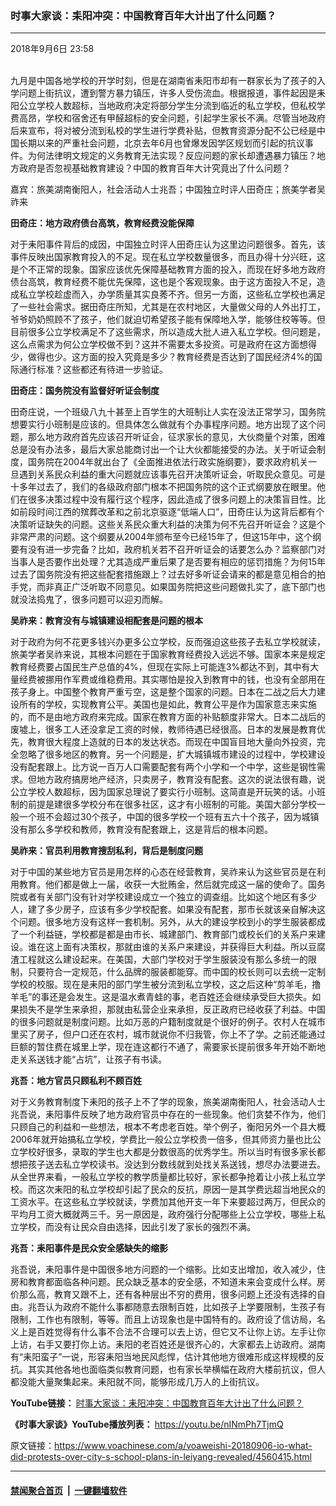 ### 时事大家谈：耒阳冲突：中国教育百年大计出了什么问题？
------------------------

<div class="published">
 <span class="date" title="中国时间">
  <time datetime="2018-09-06T23:58:18+08:00">
   2018年9月6日 23:58
  </time>
 </span>
</div>
<br/>
<div class="wsw">
 <p>
  九月是中国各地学校的开学时刻，但是在湖南省耒阳市却有一群家长为了孩子的入学问题上街抗议，遭到警方暴力镇压，许多人受伤流血。根据报道，事件起因是耒阳公立学校人数超标，当地政府决定将部分学生分流到临近的私立学校，但私校学费高昂，学校和宿舍还有甲醛超标的安全问题，引起学生家长不满。尽管当地政府后来宣布，将对被分流到私校的学生进行学费补贴，但教育资源分配不公已经是中国长期以来的严重社会问题，北京去年6月也曾爆发因学区规划而引起的抗议事件。为何法律明文规定的义务教育无法实现？反应问题的家长却遭遇暴力镇压？地方政府是否忽视基础教育建设？中国的教育百年大计究竟出了什么问题？
 </p>
 <p>
  嘉宾：旅美湖南衡阳人，社会活动人士兆吾；中国独立时评人田奇庄；旅美学者吴祚来
 </p>
 <div class="wsw__embed">
 </div>
 <p>
  <strong>
   田奇庄：地方政府债台高筑，教育经费没能保障
  </strong>
 </p>
 <p>
  对于耒阳事件背后的成因，中国独立时评人田奇庄认为这里边问题很多。首先，该事件反映出国家教育投入的不足。现在私立学校数量很多，而且办得十分兴旺，这是个不正常的现象。国家应该优先保障基础教育方面的投入，而现在好多地方政府债台高筑，教育经费不能优先保障，这也是个客观现象。由于这方面投入不足，造成私立学校趁虚而入，办学质量其实良莠不齐。但另一方面，这些私立学校也满足了一些社会需求。据田奇庄所知，尤其是在农村地区，大量做父母的人外出打工，爷爷奶奶照顾不了孩子，他们就迫切希望孩子能有保障地入学，能够住校等等。但目前很多公立学校满足不了这些需求，所以造成大批人进入私立学校。但问题是，这么点需求为何公立学校做不到？这并不需要太多投资。可是政府在这方面想得少，做得也少。这方面的投入究竟是多少？教育经费是否达到了国民经济4%的国际通行标准？这些都还有待进一步验证。
 </p>
 <p>
  <strong>
   田奇庄：国务院没有监督好听证会制度
  </strong>
 </p>
 <p>
  田奇庄说，一个班级八九十甚至上百学生的大班制让人实在没法正常学习，国务院想要实行小班制是应该的。但具体怎么做就有个办事程序问题。地方出现了这个问题，那么地方政府首先应该召开听证会，征求家长的意见，大伙商量个对策，困难总是没有办法多，最后大家总能商讨出一个让大伙都能接受的办法。关于听证会制度，国务院在2004年就出台了《全面推进依法行政实施纲要》，要求政府机关一旦遇到关系民众利益的重大问题就应该事先召开决策听证会，听取民众意见。可是十多年过去了，我们的各级政府部门根本不把国务院的这个正式纲要放在眼里。他们在很多决策过程中没有履行这个程序，因此造成了很多问题上的决策盲目性。比如前段时间江西的殡葬改革和之前北京驱逐“低端人口”，田奇庄认为这背后都有个决策听证缺失的问题。这些关系民众重大利益的决策为何不先召开听证会？这是个非常严肃的问题。这个纲要从2004年颁布至今已经15年了，但这15年中，这个纲要有没有进一步完备？比如，政府机关若不召开听证会的话要怎么办？监察部门对当事人是否要作出处理？尤其造成严重后果了是否要有相应的惩罚措施？为何15年过去了国务院没有把这些配套措施跟上？过去好多听证会请来的都是意见相合的拍手党，而非真正广泛听取不同意见。如果国务院把这些问题做扎实了，底下部门也就没法捣鬼了，很多问题可以迎刃而解。
 </p>
 <p>
  <strong>
   吴祚来：教育没有与城镇建设相配套是问题的根本
  </strong>
 </p>
 <p>
  对于政府为何不花更多钱兴办更多公立学校，反而强迫这些孩子去私立学校就读，旅美学者吴祚来说，其根本问题在于国家教育经费投入远远不够。国家本来是规定教育经费要占国民生产总值的4%，但现在实际上可能连3%都达不到，其中有大量经费被挪用作军费或维稳费用。其实哪怕是投入到教育中的钱，也没有全部用在孩子身上。中国整个教育严重亏空，这是整个国家的问题。日本在二战之后大力建设所有的学校，实现教育公平。美国也是如此，教育公平是作为国家意志来实施的，而不是由地方政府来完成。国家在教育方面的补贴额度非常大。日本二战后的废墟上，很多工人还没拿足工资的时候，教师待遇已经很高。日本的发展是教育优先，教育很大程度上造就的日本的发达状态。而现在中国盲目地大量向外投资，完全忽略了很多地区的教育。另一个问题是，扩大城镇城市建设的过程中，学校建设没有配套跟上。比方说一百万人口需要配套有两个小学和一个中学，这些是钢性需求。但地方政府搞房地产经济，只卖房子，教育没有配套。这次的说法很有趣，说公立学校人数超标，因为国家总理说了要实行小班制。这简直是开玩笑的话。小班制的前提是建很多学校分布在很多社区，这才有小班制的可能。美国大部分学校一般一个班不会超过30个孩子，中国的很多学校一个班有五六十个孩子，因为城镇没有那么多学校和教师，教育没有配套跟上，这是背后的根本问题。
 </p>
 <p>
  <strong>
   吴祚来：官员利用教育搜刮私利，背后是制度问题
  </strong>
 </p>
 <p>
  对于中国的某些地方官员是用怎样的心态在经营教育，吴祚来认为这些官员是在利用教育。他们都是做上一届，收获一大批贿金，然后就完成这一届的使命了。国务院或者有关部门没有针对学校建设成立一个独立的调查组。比如这个地区有多少人，建了多少房子，应该有多少学校配套。如果没有配套，那市长就该亲自解决这个问题。很多地方没有这样一套机制。另外，从大的建设学校到小的学生服装都成了一个利益链，学校都是都是由市长、城建部门、教育部门或校长们的关系户来建设。谁在这上面有决策权，那就由谁的关系户来建设，并获得巨大利益。所以豆腐渣工程就这么建设起来。在美国，大部门学校对于学生服装没有那么多统一的限制，只要符合一定规范，什么品牌的服装都能穿。而中国的校长则可以去统一定制学校的校服。现在是耒阳的部门学生被分流到私立学校，这之后这种“剪羊毛，撸羊毛”的事还是会发生。这是温水煮青蛙的事，老百姓还会继续承受巨大损失。如果损失不是学生来承担，那就由私营企业来承担，反正政府已经收获了利益。中国的很多问题就是制度问题。比如万恶的户籍制度就是个很好的例子。农村人在城市里买了房子，但户口还在农村，城市就说你不归我管，你上不了学。之前还能通过巨额的暂住费在城里上学，现在连这都行不通了，需要家长提前很多年开始不断地走关系送钱才能“占坑”，让孩子有书读。
 </p>
 <p>
  <strong>
   兆吾：地方官员只顾私利不顾百姓
  </strong>
 </p>
 <p>
  对于义务教育制度下耒阳的孩子上不了学的现象，旅美湖南衡阳人，社会活动人士兆吾说，耒阳事件反映了地方政府官员中存在的一些现象。他们贪婪不作为，他们只顾自己的利益和一些想法，根本不考虑老百姓。举个例子，衡阳另外一个县大概2006年就开始搞私立学校，学费比一般公立学校贵一倍多，但其师资力量也比公立学校好很多，录取的学生也大都是分数很高的优秀学生。所以当时有很多家长都想把孩子送去私立学校读书。没达到分数线就到处找关系送钱，想尽办法要进去。从全世界来看，一般私立学校的教学质量都比较好，家长都争抢着让小孩上私立学校。而这次耒阳的私立学校却引起了民众的反抗，原因一是其学费远超当地民众的工资水平。在这些私立学校就读，学费加其他开支一年下来要超过两万，但民众的平均月工资大概就两三千。另一原因是，政府强行分配哪些上公立学校，哪些上私立学校，而没有让民众自由选择，因此引发了家长的强烈不满。
 </p>
 <p>
  <strong>
   兆吾：耒阳事件是民众安全感缺失的缩影
  </strong>
 </p>
 <p>
  兆吾说，耒阳事件是中国很多地方问题的一个缩影。比如支出增加，收入减少，住房和教育都面临各种问题。民众缺乏基本的安全感，不知道未来会变成什么样。房价那么高，教育又跟不上，还有各种层出不穷的费用，很多问题上还没有选择的自由。兆吾认为政府不能什么事都随意去限制百姓，比如孩子上学要限制，生孩子有限制，工作也有限制，等等。而且上访现象也是中国特有的。政府设了信访局，名义上是百姓觉得有什么事不合法不合理可以去上访，但它又不让你上访。左手让你上访，右手又要打你上访。耒阳的老百姓还是很齐心的，大家都去上访政府。湖南有“耒阳蛮子”一说，形容耒阳当地民风彪悍，估计其他地方很难形成这样规模的反抗。其实其他各地也面临类似教育问题，也有家长举横幅在政府大楼前抗议，但人都没能大量聚集起来。耒阳就不同，能够形成几万人的上街抗议。
 </p>
 <p>
  <strong>
   YouTube链接：
  </strong>
  <a class="wsw__a" href="https://youtu.be/r37M5EgAfDU" target="_blank">
   时事大家谈：耒阳冲突：中国教育百年大计出了什么问题？
  </a>
 </p>
 <p>
  <strong>
   《时事大家谈》YouTube播放列表：
  </strong>
  <a class="wsw__a" href="https://youtu.be/nINmPh7TjmQ" target="_blank">
   https://youtu.be/nINmPh7TjmQ
  </a>
 </p>
 <div class="clear">
 </div>
 <div class="mediaReplacer externalMedia">
  <div class="c-sticky-container">
   <div class="c-sticky-element" data-sp_api="youtube">
    <span class="c-sticky-element__close-el c-sticky-element__swipe-el ta-c" title="关闭">
     <span class="ico ico-close m-0">
     </span>
    </span>
    <div class="external-content-placeholder">
    </div>
    <script>
    </script>
   </div>
  </div>
 </div>
 <p>
 </p>
 <p>
 </p>
 <p>
 </p>
 <p>
 </p>
</div>

原文链接：https://www.voachinese.com/a/voaweishi-20180906-io-what-did-protests-over-city-s-school-plans-in-leiyang-revealed/4560415.html


------------------------
#### [禁闻聚合首页](https://github.com/gfw-breaker/banned-news/blob/master/README.md) &nbsp;|&nbsp;  [一键翻墙软件](https://github.com/gfw-breaker/nogfw/blob/master/README.md)
